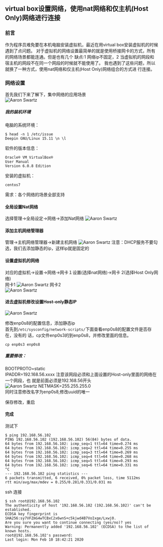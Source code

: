 ## virtual box设置网络，使用nat网络和仅主机(Host Only)网络进行连接

### 前言
作为程序员难免要在本机电脑安装虚拟机，最近在用virtual box安装虚拟机的时候遇到了点问题。
对于虚拟机的网络设置最简单的就是使用桥接网卡的方式，所有的网络场景都能连通。但是也有几个
缺点:1 网络ip不固定，2 当虚拟机的网段和宿主机的网段不在同一个网段的时候就不能使用了。
我也遇到了这些问题，所以就换了一种方式，使用nat网络和仅主机(Host Only)网络组合的方式进
行连接。

### 网络设置

首先我们下来了解下，集中网络的应用场景  
![Aaron Swartz](https://github.com/zhan-liz/Go-POINT/blob/master/img/virtualbox_1.png?raw=true)

##### 我的装机环境  
电脑的系统环境：  
````
$ head -n 1 /etc/issue  
Deepin GNU/Linux 15.11 \n \l
````
软件的版本信息：  
````
Oracle® VM VirtualBox®
User Manual
Version 6.0.8 Edition
````
安装的虚拟机：
````
centos7
````
需求：各个网络的场景全部支持  

#### 全局设置Nat网络

选择管理->全局设定->网络->添加Nat网络
![Aaron Swartz](https://github.com/zhan-liz/Go-POINT/blob/master/img/virtualbox_2.png?raw=true)

#### 添加主机网络管理器

管理->主机网络管理器->新建主机网络
![Aaron Swartz](https://github.com/zhan-liz/Go-POINT/blob/master/img/virtualbox_3.png?raw=true)
注意：DHCP服务不要勾选，我们去添加静态的ip，这样ip就是固定的

#### 设置虚拟机的网络

对应的虚拟机->设置->网络->网卡１设置(选择nat网络)->网卡
2(选择Host Only网络)  
网卡1
![Aaron Swartz](https://github.com/zhan-liz/Go-POINT/blob/master/img/virtualbox_4.png?raw=true)
网卡2  
![Aaron Swartz](https://github.com/zhan-liz/Go-POINT/blob/master/img/virtualbox_5.png?raw=true)

#### 进去虚拟机修改设置Host-only静态IP

![Aaron Swartz](https://github.com/zhan-liz/Go-POINT/blob/master/img/virtualbox_6.png?raw=true)

修改enp0s8的配置信息，添加静态ip  
首先到``/etc/sysconfig/network-scripts/``下面查看enp0s8的配置文件是否存在，没有的
话，cp文件enp0s3的到enp0s8，并修改里面的信息。
````
cp enp0s3 enp0s8
````
##### 重要修改：
BOOTPROTO=static  
IPADDR=192.168.56.xxxx  注意该网段必须和上面设置的Host-only里面的网络在一个网段，也
就是前面必须是192.168.56开头  
![Aaron Swartz](https://github.com/zhan-liz/Go-POINT/blob/master/img/virtualbox_7.png?raw=true)
NETMASK=255.255.255.0  
同时注意修改名字为enp0s8,修改uuid的唯一


保存修改，重启

#### 完成

测试下
````
$ ping 192.168.56.102
PING 192.168.56.102 (192.168.56.102) 56(84) bytes of data.
64 bytes from 192.168.56.102: icmp_seq=1 ttl=64 time=0.274 ms
64 bytes from 192.168.56.102: icmp_seq=2 ttl=64 time=0.255 ms
64 bytes from 192.168.56.102: icmp_seq=3 ttl=64 time=0.269 ms
64 bytes from 192.168.56.102: icmp_seq=4 ttl=64 time=0.268 ms
64 bytes from 192.168.56.102: icmp_seq=5 ttl=64 time=0.293 ms
64 bytes from 192.168.56.102: icmp_seq=6 ttl=64 time=0.331 ms
^C
--- 192.168.56.102 ping statistics ---
6 packets transmitted, 6 received, 0% packet loss, time 5112ms
rtt min/avg/max/mdev = 0.255/0.281/0.331/0.031 ms
````

ssh 连接
````
$ ssh root@192.168.56.102
The authenticity of host '192.168.56.102 (192.168.56.102)' can't be established.
ECDSA key fingerprint is SHA256:sy7VFZmG4wTCBxC2x6wnS+c5kjwd4B7VoIxge/Lxwj0.
Are you sure you want to continue connecting (yes/no)? yes
Warning: Permanently added '192.168.56.102' (ECDSA) to the list of known hosts.
root@192.168.56.102's password: 
Last login: Mon Feb 10 18:42:21 2020

````